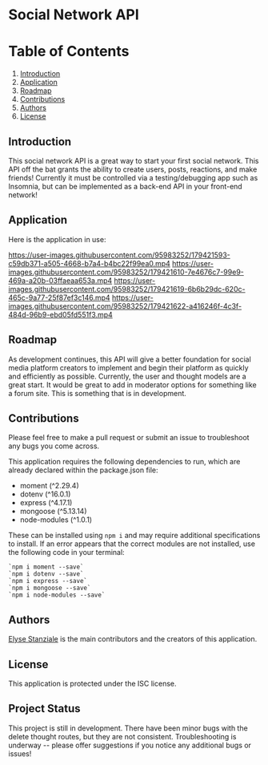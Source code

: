 # Social Network API
# Table of Contents
1. [Introduction](#introduction)
2. [Application](#application)
3. [Roadmap](#roadmap)
4. [Contributions](#contributions)
5. [Authors](#authors)
6. [License](#license)


## <a id="introduction">Introduction</a>
This social network API is a great way to start your first social network. This API off the bat grants the ability to create users, posts, reactions, and make friends! Currently it must be controlled via a testing/debugging app such as Insomnia, but can be implemented as a back-end API in your front-end network!

## <a id="application">Application</a>
Here is the application in use:

https://user-images.githubusercontent.com/95983252/179421593-c59db371-a505-4668-b7a4-b4bc22f99ea0.mp4
https://user-images.githubusercontent.com/95983252/179421610-7e4676c7-99e9-469a-a20b-03ffaeaa653a.mp4
https://user-images.githubusercontent.com/95983252/179421619-6b6b29dc-620c-465c-9a77-25f87ef3c146.mp4
https://user-images.githubusercontent.com/95983252/179421622-a416246f-4c3f-484d-96b9-ebd05fd551f3.mp4

## <a id="roadmap">Roadmap</a>
As development continues, this API will give a better foundation for social media platform creators to implement and begin their platform as quickly and efficiently as possible. Currently, the user and thought models are a great start. It would be great to add in moderator options for something like a forum site. This is something that is in development.

## <a id="contributions">Contributions</a>
Please feel free to make a pull request or submit an issue to troubleshoot any bugs you come across.

This application requires the following dependencies to run, which are already declared within the package.json file:
* moment (^2.29.4)
* dotenv (^16.0.1)
* express (^4.17.1)
* mongoose (^5.13.14)
* node-modules (^1.0.1)

These can be installed using `npm i` and may require additional specifications to install. If an error appears that the correct modules are not installed, use the following code in your terminal:

    `npm i moment --save`
    `npm i dotenv --save`
    `npm i express --save`
    `npm i mongoose --save`
    `npm i node-modules --save`

## <a id="authors">Authors</a>
[Elyse Stanziale](https://github.com/elystanz) is the main contributors and the creators of this application.

## <a id="license">License</a>
This application is protected under the ISC license.

## <a id=#status>Project Status</a>
This project is still in development. There have been minor bugs with the delete thought routes, but they are not consistent. Troubleshooting is underway -- please offer suggestions if you notice any additional bugs or issues!
